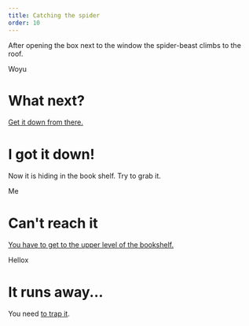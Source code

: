 ```yaml
---
title: Catching the spider
order: 10
---
```


After opening the box next to the window the spider-beast climbs to the roof.

Woyu

# What next?
[Get it down from there.](get-beasty-down)

# I got it down!
Now it is hiding in the book shelf. Try to grab it.

Me

# Can't reach it
[You have to get to the upper level of the bookshelf.](upper-bookshelf)

Hellox

# It runs away...
You need [to trap it](trap-beasty).
